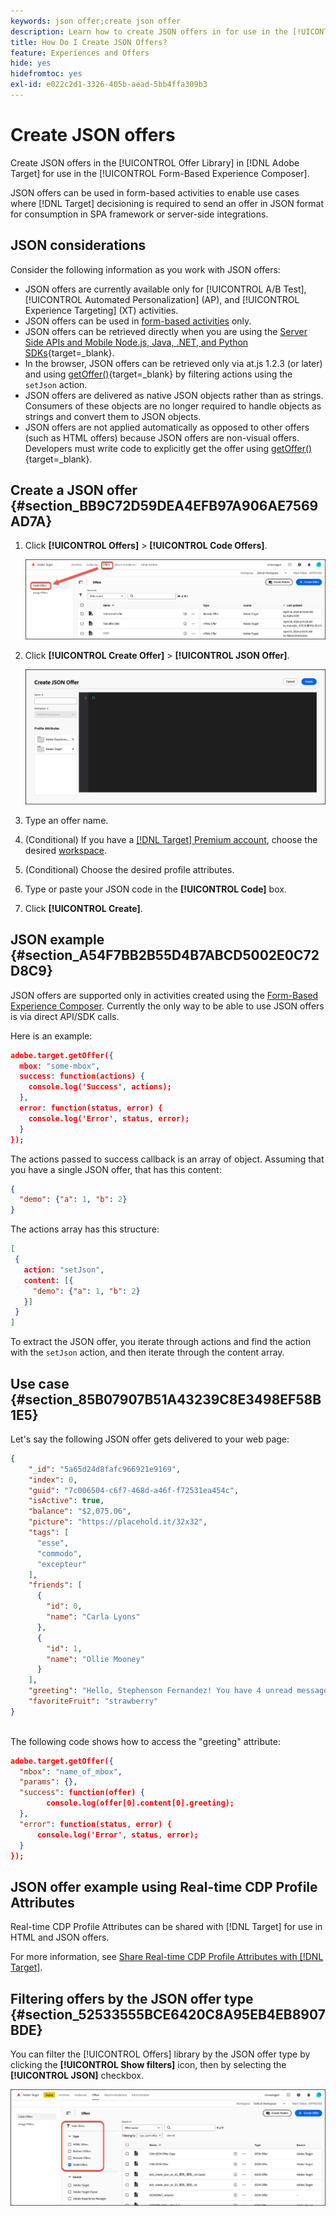 ```yaml
---
keywords: json offer;create json offer
description: Learn how to create JSON offers in for use in the [!UICONTROL Form-Based Experience Composer].
title: How Do I Create JSON Offers?
feature: Experiences and Offers
hide: yes
hidefromtoc: yes
exl-id: e022c2d1-3326-405b-aead-5bb4ffa309b3
---
```

# Create JSON offers

Create JSON offers in the [!UICONTROL Offer Library] in [!DNL Adobe Target] for use in the [!UICONTROL Form-Based Experience Composer].

JSON offers can be used in form-based activities to enable use cases where [!DNL Target] decisioning is required to send an offer in JSON format for consumption in SPA framework or server-side integrations.

## JSON considerations

Consider the following information as you work with JSON offers:

* JSON offers are currently available only for [!UICONTROL A/B Test], [!UICONTROL Automated Personalization] (AP), and [!UICONTROL Experience Targeting] (XT) activities. 
* JSON offers can be used in [form-based activities](/help/main/c-experiences/form-experience-composer.md) only. 
* JSON offers can be retrieved directly when you are using the [Server Side APIs and Mobile Node.js, Java, .NET, and Python SDKs](https://experienceleague.adobe.com/docs/target-dev/developer/server-side/server-side-overview.html){target=_blank}. 
* In the browser, JSON offers can be retrieved only via at.js 1.2.3 (or later) and using [getOffer()](https://experienceleague.adobe.com/docs/target-dev/developer/client-side/at-js-implementation/functions-overview/adobe-target-getoffer.html){target=_blank} by filtering actions using the `setJson` action. 
* JSON offers are delivered as native JSON objects rather than as strings. Consumers of these objects are no longer required to handle objects as strings and convert them to JSON objects. 
* JSON offers are not applied automatically as opposed to other offers (such as HTML offers) because JSON offers are non-visual offers. Developers must write code to explicitly get the offer using [getOffer()](https://experienceleague.adobe.com/docs/target-dev/developer/client-side/at-js-implementation/functions-overview/adobe-target-getoffer.html){target=_blank}. 

## Create a JSON offer {#section_BB9C72D59DEA4EFB97A906AE7569AD7A}

1. Click **[!UICONTROL Offers]** > **[!UICONTROL Code Offers]**.

   ![Offers > Code Offers tab](/help/main/c-experiences/c-manage-content/assets/code-offers-tab-new.png)
   
1. Click **[!UICONTROL Create Offer]** > **[!UICONTROL JSON Offer]**.

   ![offer-json image](assets/offer-json-new.png)

1. Type an offer name.
1. (Conditional) If you have a [[!DNL Target] Premium account](/help/main/c-intro/intro.md#premium), choose the desired [workspace](/help/main/administrating-target/c-user-management/property-channel/property-channel.md#workspace).
1. (Conditional) Choose the desired profile attributes.
1. Type or paste your JSON code in the **[!UICONTROL Code]** box. 
1. Click **[!UICONTROL Create]**.

## JSON example {#section_A54F7BB2B55D4B7ABCD5002E0C72D8C9}

JSON offers are supported only in activities created using the [Form-Based Experience Composer](/help/main/c-experiences/form-experience-composer.md). Currently the only way to be able to use JSON offers is via direct API/SDK calls.

Here is an example:

```json
adobe.target.getOffer({ 
  mbox: "some-mbox", 
  success: function(actions) { 
    console.log('Success', actions); 
  }, 
  error: function(status, error) { 
    console.log('Error', status, error); 
  } 
});
```

The actions passed to success callback is an array of object. Assuming that you have a single JSON offer, that has this content:

```json
{ 
  "demo": {"a": 1, "b": 2} 
}
```

The actions array has this structure:

```json
[ 
 { 
   action: "setJson", 
   content: [{ 
     "demo": {"a": 1, "b": 2} 
   }] 
 }  
]
```

To extract the JSON offer, you iterate through actions and find the action with the `setJson` action, and then iterate through the content array.

## Use case {#section_85B07907B51A43239C8E3498EF58B1E5}

Let's say the following JSON offer gets delivered to your web page:

```json
{ 
    "_id": "5a65d24d8fafc966921e9169", 
    "index": 0, 
    "guid": "7c006504-c6f7-468d-a46f-f72531ea454c", 
    "isActive": true, 
    "balance": "$2,075.06", 
    "picture": "https://placehold.it/32x32", 
    "tags": [ 
      "esse", 
      "commodo", 
      "excepteur"
    ], 
    "friends": [ 
      { 
        "id": 0, 
        "name": "Carla Lyons" 
      }, 
      { 
        "id": 1, 
        "name": "Ollie Mooney" 
      } 
    ], 
    "greeting": "Hello, Stephenson Fernandez! You have 4 unread messages.", 
    "favoriteFruit": "strawberry" 
} 
  
```

The following code shows how to access the "greeting" attribute:

```json
adobe.target.getOffer({   
  "mbox": "name_of_mbox", 
  "params": {}, 
  "success": function(offer) {           
        console.log(offer[0].content[0].greeting); 
  },   
  "error": function(status, error) {           
      console.log('Error', status, error); 
  } 
});
```

## JSON offer example using Real-time CDP Profile Attributes

Real-time CDP Profile Attributes can be shared with [!DNL Target] for use in HTML and JSON offers.

For more information, see [Share Real-time CDP Profile Attributes with [!DNL Target]](/help/main/c-integrating-target-with-mac/integrating-with-rtcdp.md#rtcdp-profile-attributes).

## Filtering offers by the JSON offer type {#section_52533555BCE6420C8A95EB4EB8907BDE}

You can filter the [!UICONTROL Offers] library by the JSON offer type by clicking the **[!UICONTROL Show filters]** icon, then by selecting the **[!UICONTROL JSON]** checkbox.

![offer-json-filter image](assets/offer-json-filter-new.png)
